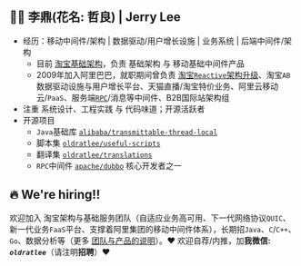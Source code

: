 ## 👨‍🚒 李鼎(花名: 哲良) | Jerry Lee

- 经历：移动中间件/架构 | 数据驱动/用户增长设施 | 业务系统 | 后端中间件/架构
    - 目前 [淘宝基础架构](https://github.com/oldratlee/oldratlee/blob/master/we-are-hiring.md#-%E5%85%B3%E4%BA%8E%E6%88%91%E4%BB%AC--%E6%B7%98%E5%AE%9D%E6%9E%B6%E6%9E%84%E4%B8%8E%E5%9F%BA%E7%A1%80%E6%9C%8D%E5%8A%A1%E5%9B%A2%E9%98%9F)，负责 基础架构 与 移动基础中间件产品
    - 2009年加入阿里巴巴，就职期间曾负责 [淘宝`Reactive`架构升级](https://github.com/oldratlee/reactive-practice-at-taobao)、淘宝`AB`数据驱动设施与用户增长平台、天猫直播/淘宝特价业务、阿里云移动云/`PaaS`、服务端[`RPC`](https://github.com/apache/dubbo)/消息等中间件、B2B国际站架构组
- 注重 系统设计、工程实践 与 代码味道；开源活跃者
- 开源项目
    - `Java`基础库 [`alibaba/transmittable-thread-local`](https://github.com/alibaba/transmittable-thread-local)
    - 脚本集 [`oldratlee/useful-scripts`](https://github.com/oldratlee/useful-scripts)
    - 翻译集 [`oldratlee/translations`](https://github.com/oldratlee/translations)
    - `RPC`中间件 [`apache/dubbo`](https://github.com/apache/dubbo) 核心开发者之一

## 🔥 We're hiring‼️

欢迎加入 淘宝架构与基础服务团队（自适应业务高可用、下一代网络协议`QUIC`、新一代业务`FaaS`平台、支撑着阿里集团的移动中间件体系），长期招`Java`、`C`/`C++`、`Go`、数据分析等（更多 [团队与产品的说明](https://github.com/oldratlee/oldratlee/blob/master/we-are-hiring.md)）。♥️ 欢迎自荐/内推，加**我微信: _`oldratlee`_**（请注明**招聘**）♥️
